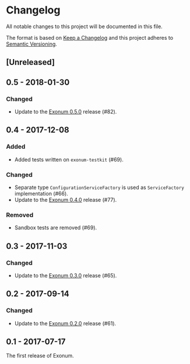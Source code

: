 # Changelog

All notable changes to this project will be documented in this file.

The format is based on [Keep a Changelog](http://keepachangelog.com/en/1.0.0/)
and this project adheres to [Semantic Versioning](http://semver.org/spec/v2.0.0.html).

## [Unreleased]

## 0.5 - 2018-01-30

### Changed
- Update to the [Exonum 0.5.0](https://github.com/exonum/exonum/releases/tag/v0.5) release (#82).

## 0.4 - 2017-12-08

### Added
- Added tests written on `exonum-testkit` (#69).

### Changed
- Separate type `ConfigurationServiceFactory` is used as `ServiceFactory` implementation (#66).
- Update to the [Exonum 0.4.0](https://github.com/exonum/exonum/releases/tag/v0.4) release (#77).

### Removed
- Sandbox tests are removed (#69).

## 0.3 - 2017-11-03

### Changed
- Update to the [Exonum 0.3.0](https://github.com/exonum/exonum/releases/tag/v0.3) release (#65).

## 0.2 - 2017-09-14

### Changed
- Update to the [Exonum 0.2.0](https://github.com/exonum/exonum/releases/tag/v0.2) release (#61).

## 0.1 - 2017-07-17

The first release of Exonum.
